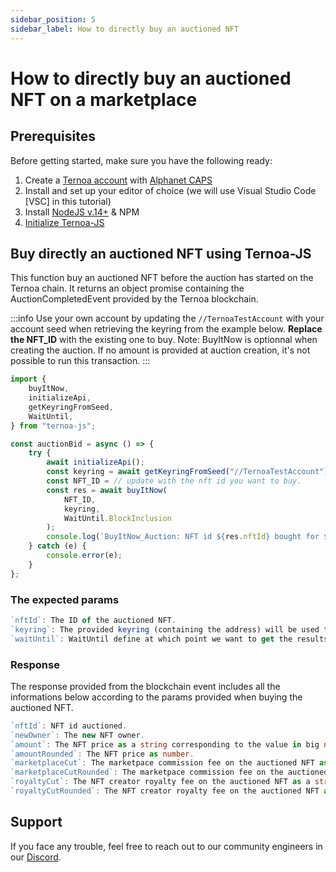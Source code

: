 ```yaml
---
sidebar_position: 5
sidebar_label: How to directly buy an auctioned NFT
---
```


# How to directly buy an auctioned NFT on a marketplace

## Prerequisites

Before getting started, make sure you have the following ready:

1. Create a [Ternoa account](/for-developers/get-started/create-account) with [Alphanet CAPS](/for-developers/get-started/create-account#step-2-get-some-free-test-caps-tokens)
2. Install and set up your editor of choice (we will use Visual Studio Code [VSC] in this tutorial)
3. Install [NodeJS v.14+](https://nodejs.org/en/download/) & NPM
4. [Initialize Ternoa-JS](/for-developers/get-started/install-ternoa-js#step-2-initialize-ternoa-js)

## Buy directly an auctioned NFT using Ternoa-JS

This function buy an auctioned NFT before the auction has started on the Ternoa chain. It returns an object promise containing the AuctionCompletedEvent provided by the Ternoa blockchain.

:::info
Use your own account by updating the `//TernoaTestAccount` with your account seed when retrieving the keyring from the example below.
**Replace the NFT_ID** with the existing one to buy.
Note: BuyItNow is optionnal when creating the auction. If no amount is provided at auction creation, it's not possible to run this transaction.
:::

```typescript showLineNumbers
import {
	buyItNow,
	initializeApi,
	getKeyringFromSeed,
	WaitUntil,
} from "ternoa-js";

const auctionBid = async () => {
	try {
		await initializeApi();
		const keyring = await getKeyringFromSeed("//TernoaTestAccount");
		const NFT_ID = // update with the nft id you want to buy.
		const res = await buyItNow(
			NFT_ID,
            keyring,
			WaitUntil.BlockInclusion
		);
		console.log(`BuyItNow_Auction: NFT id ${res.nftId} bought for ${res.amountRounded}CAPS`);
	} catch (e) {
		console.error(e);
	}
};
```

### The expected params

```typescript
`nftId`: The ID of the auctioned NFT.
`keyring`: The provided keyring (containing the address) will be used to sign the transaction and pay the execution fee.
`waitUntil`: WaitUntil define at which point we want to get the results of the transaction execution: BlockInclusion or BlockFinalization.
```

### Response

The response provided from the blockchain event includes all the informations below according to the params provided when buying the auctioned NFT.

```typescript
`nftId`: NFT id auctioned.
`newOwner`: The new NFT owner.
`amount`: The NFT price as a string corresponding to the value in big number.
`amountRounded`: The NFT price as number.
`marketplaceCut`: The marketpace commission fee on the auctioned NFT as a string corresponding to the value in big number.
`marketplaceCutRounded`: The marketpace commission fee on the auctioned NFT as number.
`royaltyCut`: The NFT creator royalty fee on the auctioned NFT as a string corresponding to the value in big number.
`royaltyCutRounded`: The NFT creator royalty fee on the auctioned NFT as number.
```

## Support

If you face any trouble, feel free to reach out to our community engineers in our [Discord](https://discord.gg/fUmBkPpnRu).
